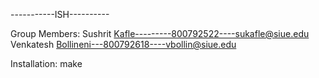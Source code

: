 
-----------ISH----------

Group Members:
Sushrit Kafle---------800792522----sukafle@siue.edu
Venkatesh Bollineni---800792618----vbollin@siue.edu

Installation:
make


